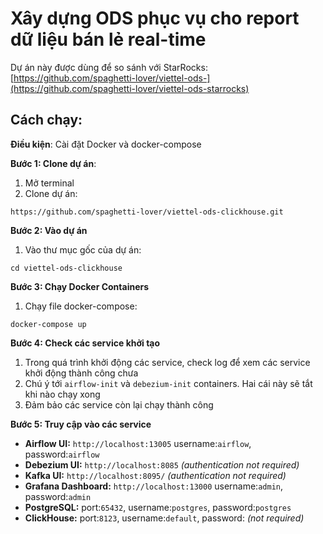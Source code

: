 # Xây dựng ODS phục vụ cho report dữ liệu bán lẻ real-time


Dự án này được dùng để so sánh với StarRocks: [https://github.com/spaghetti-lover/viettel-ods-](https://github.com/spaghetti-lover/viettel-ods-starrocks)
## Cách chạy:
**Điều kiện**: Cài đặt Docker và docker-compose

**Bước 1: Clone dự án**:
1. Mở terminal
2. Clone dự án:
```
https://github.com/spaghetti-lover/viettel-ods-clickhouse.git
```

**Bước 2: Vào dự án**
1. Vào thư mục gốc của dự án:
```
cd viettel-ods-clickhouse
```

**Bước 3: Chạy Docker Containers**
1. Chạy file docker-compose:
```
docker-compose up
```

**Bước 4: Check các service khởi tạo**
1. Trong quá trình khởi động các service, check log để xem các service khởi động thành công chưa
2. Chú ý tới `airflow-init` và `debezium-init` containers. Hai cái này sẽ tắt khi nào chạy xong
3. Đảm bảo các service còn lại chạy thành công


**Bước 5: Truy cập vào các service**
   - **Airflow UI:** `http://localhost:13005` username:`airflow`, password:`airflow`
   - **Debezium UI:** `http://localhost:8085` _(authentication not required)_
   - **Kafka UI:** `http://localhost:8095/` _(authentication not required)_
   - **Grafana Dashboard:** `http://localhost:13000` username:`admin`, password:`admin`
   - **PostgreSQL:** port:`65432`, username:`postgres`, password:`postgres`
   - **ClickHouse:** port:`8123`, username:`default`, password: _(not required)_

